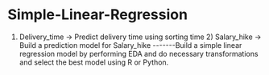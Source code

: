 # Simple-Linear-Regression
1) Delivery_time -> Predict delivery time using sorting time  2) Salary_hike -> Build a prediction model for Salary_hike  -------Build a simple linear regression model by performing EDA and do necessary transformations and select the best model using R or Python.
